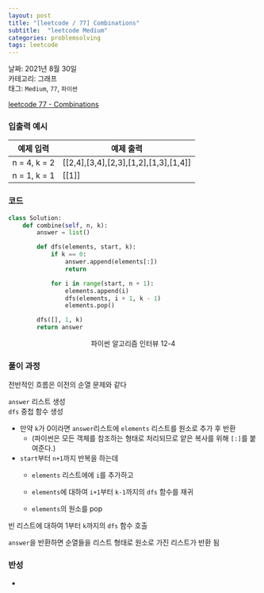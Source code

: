```yaml
---
layout: post
title: "[leetcode / 77] Combinations"
subtitle:  "leetcode Medium"
categories: problemsolving
tags: leetcode
---
```


날짜: 2021년 8월 30일  
카테고리: 그래프  
태그: `Medium`, `77`, `파이썬`  


[leetcode 77 -  Combinations](https://leetcode.com/problems/combinations/)

### 입출력 예시  

|예제 입력|예제 출력|
|---|---|
|n = 4, k = 2|[[2,4],[3,4],[2,3],[1,2],[1,3],[1,4]]|
|n = 1, k = 1|[[1]]|  
  
### 코드
  
```python
class Solution:
    def combine(self, n, k):
        answer = list()

        def dfs(elements, start, k):
            if k == 0:
                answer.append(elements[:])
                return

            for i in range(start, n + 1):
                elements.append(i)
                dfs(elements, i + 1, k - 1)
                elements.pop()

        dfs([], 1, k)
        return answer
```
<center> 파이썬 알고리즘 인터뷰 12-4 </center>
  
### 풀이 과정  
  
전반적인 흐름은 이전의 순열 문제와 같다  

`answer` 리스트 생성  
`dfs` 중첩 함수 생성  
- 만약 `k`가 0이라면 `answer`리스트에 `elements` 리스트를 원소로 추가 후 반환  
    - (파이썬은 모든 객체를 참조하는 형태로 처리되므로 얕은 복사를 위해 `[:]`를 붙여준다.)  
- `start`부터 `n+1`까지 반복을 하는데  
    - `elements` 리스트에에 `i`를 추가하고  

    - `elements`에 대하여 `i+1`부터 `k-1`까지의 `dfs` 함수를 재귀  

    - `elements`의 원소를 pop  
  
빈 리스트에 대하여 1부터 `k`까지의 `dfs` 함수 호출  
  
`answer`을 반환하면 순열들을 리스트 형태로 원소로 가진 리스트가 반환 됨  


### 반성
   
-  